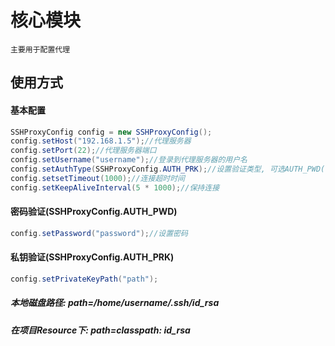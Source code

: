 # 核心模块
    主要用于配置代理

## 使用方式
#### 基本配置
```java
SSHProxyConfig config = new SSHProxyConfig();
config.setHost("192.168.1.5");//代理服务器
config.setPort(22);//代理服务器端口
config.setUsername("username");//登录到代理服务器的用户名
config.setAuthType(SSHProxyConfig.AUTH_PRK);//设置验证类型, 可选AUTH_PWD(密码验证)/AUTH_PRK(私钥验证)
config.setsetTimeout(1000);//连接超时时间
config.setKeepAliveInterval(5 * 1000);//保持连接
```

#### 密码验证(SSHProxyConfig.AUTH_PWD)
```java
config.setPassword("password");//设置密码
```
#### 私钥验证(SSHProxyConfig.AUTH_PRK)
```java
config.setPrivateKeyPath("path");
```
##### 本地磁盘路径: _path=/home/username/.ssh/id_rsa_
##### 在项目Resource下: _path=classpath: id_rsa_





